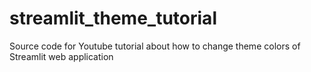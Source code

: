 # streamlit_theme_tutorial
Source code for Youtube tutorial about how to change theme colors of Streamlit web application
